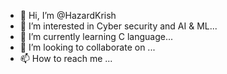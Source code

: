 - 👋 Hi, I’m @HazardKrish
- 👀 I’m interested in Cyber security and AI & ML...
- 🌱 I’m currently learning C language...
- 💞️ I’m looking to collaborate on ...
- 📫 How to reach me ...

<!---
HazardKrish/HazardKrish is a ✨ special ✨ repository because its `README.md` (this file) appears on your GitHub profile.
You can click the Preview link to take a look at your changes.
--->
